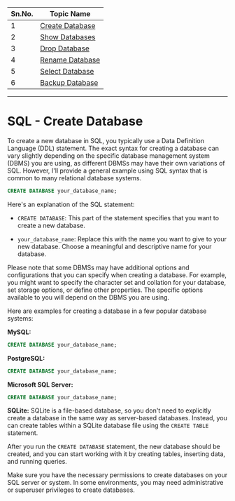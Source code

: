 
| Sn.No. | Topic Name       |
|--------|------------------|
| 1      | [Create Database](SQLCreateDatabase.md)     |
| 2      | [Show Databases](SQLShowDatabases.md)       |
| 3      | [Drop Database](SQLDropDatabase.md)           |
| 4      | [Rename Database](SQLRenameDatabase.md)     |
| 5      | [Select Database](SQLSelectDatabase.md)     |
| 6      | [Backup Database](SQLBackupDatabase.md)     |
---------

# SQL - Create Database

To create a new database in SQL, you typically use a Data Definition Language (DDL) statement. The exact syntax for creating a database can vary slightly depending on the specific database management system (DBMS) you are using, as different DBMSs may have their own variations of SQL. However, I'll provide a general example using SQL syntax that is common to many relational database systems.

```sql
CREATE DATABASE your_database_name;
```

Here's an explanation of the SQL statement:

- `CREATE DATABASE`: This part of the statement specifies that you want to create a new database.

- `your_database_name`: Replace this with the name you want to give to your new database. Choose a meaningful and descriptive name for your database.

Please note that some DBMSs may have additional options and configurations that you can specify when creating a database. For example, you might want to specify the character set and collation for your database, set storage options, or define other properties. The specific options available to you will depend on the DBMS you are using.

Here are examples for creating a database in a few popular database systems:

**MySQL:**
```sql
CREATE DATABASE your_database_name;
```

**PostgreSQL:**
```sql
CREATE DATABASE your_database_name;
```

**Microsoft SQL Server:**
```sql
CREATE DATABASE your_database_name;
```

**SQLite:**
SQLite is a file-based database, so you don't need to explicitly create a database in the same way as server-based databases. Instead, you can create tables within a SQLite database file using the `CREATE TABLE` statement.

After you run the `CREATE DATABASE` statement, the new database should be created, and you can start working with it by creating tables, inserting data, and running queries.

Make sure you have the necessary permissions to create databases on your SQL server or system. In some environments, you may need administrative or superuser privileges to create databases.
